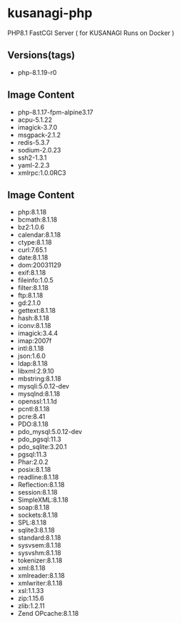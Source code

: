 # kusanagi-php
PHP8.1 FastCGI Server ( for KUSANAGI Runs on Docker )

## Versions(tags)
- php-8.1.19-r0

## Image Content
- php-8.1.17-fpm-alpine3.17
- acpu-5.1.22
- imagick-3.7.0
- msgpack-2.1.2
- redis-5.3.7
- sodium-2.0.23
- ssh2-1.3.1
- yaml-2.2.3
- xmlrpc:1.0.0RC3

## Image Content
- php:8.1.18
- bcmath:8.1.18
- bz2:1.0.6
- calendar:8.1.18
- ctype:8.1.18
- curl:7.65.1
- date:8.1.18
- dom:20031129
- exif:8.1.18
- fileinfo:1.0.5
- filter:8.1.18
- ftp:8.1.18
- gd:2.1.0
- gettext:8.1.18
- hash:8.1.18
- iconv:8.1.18
- imagick:3.4.4
- imap:2007f
- intl:8.1.18
- json:1.6.0
- ldap:8.1.18
- libxml:2.9.10
- mbstring:8.1.18
- mysqli:5.0.12-dev
- mysqlnd:8.1.18
- openssl:1.1.1d
- pcntl:8.1.18
- pcre:8.41
- PDO:8.1.18
- pdo_mysql:5.0.12-dev
- pdo_pgsql:11.3
- pdo_sqlite:3.20.1
- pgsql:11.3
- Phar:2.0.2
- posix:8.1.18
- readline:8.1.18
- Reflection:8.1.18
- session:8.1.18
- SimpleXML:8.1.18
- soap:8.1.18
- sockets:8.1.18
- SPL:8.1.18
- sqlite3:8.1.18
- standard:8.1.18
- sysvsem:8.1.18
- sysvshm:8.1.18
- tokenizer:8.1.18
- xml:8.1.18
- xmlreader:8.1.18
- xmlwriter:8.1.18
- xsl:1.1.33
- zip:1.15.6
- zlib:1.2.11
- Zend OPcache:8.1.18

